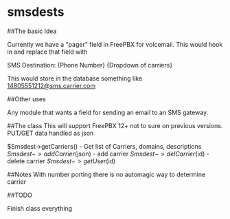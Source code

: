 smsdests
========

##The basic Idea

Currently we have a "pager" field in FreePBX for voicemail. This would hook in and replace that field with

SMS Destination: {Phone Number} {Dropdown of carriers}

This would store in the database something like
14805551212@sms.carrier.com

##Other uses

Any module that wants a field for sending an email to an SMS gateway.

##The class
This will support FreePBX 12+ not to sure on previous versions.
PUT/GET data handled as json

$Smsdest->getCarriers() - Get list of Carriers, domains, descriptions
$Smsdest->addCarrier($json) - add carrier
$Smsdest->delCarrier($id) - delete carrier
$Smsdest->getUser($id)


##Notes
With number porting there is no automagic way to determine carrier

##TODO

Finish class
everything
